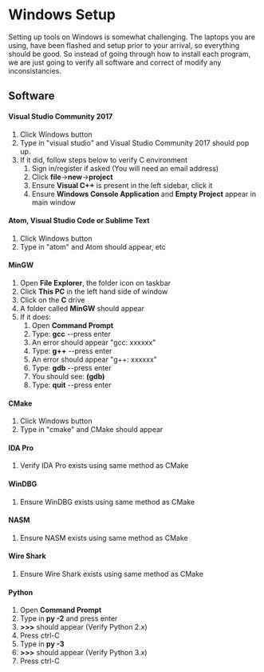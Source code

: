 # Windows Setup

Setting up tools on Windows is somewhat challenging. The laptops you are using, have been flashed and setup prior to your arrival, so everything should be good. So instead of going through how to install each program, we are just going to verify all software and correct of modify any inconsistancies.

## Software

#### Visual Studio Community 2017

1. Click Windows button
2. Type in "visual studio" and Visual Studio Community 2017 should pop up. 
3. If it did, follow steps below to verify C environment 
   1. Sign in/register if asked \(You will need an email address\)
   2. Click **file**-&gt;**new**-&gt;**project**
   3. Ensure **Visual C++** is present in the left sidebar, click it
   4. Ensure **Windows Console Application** and **Empty Project** appear in main window

#### Atom, Visual Studio Code or Sublime Text

1. Click Windows button
2. Type in "atom" and Atom should appear, etc

#### MinGW

1. Open **File Explorer**, the folder icon on taskbar
2. Click **This PC** in the left hand side of window
3. Click on the **C** drive
4. A folder called **MinGW** should appear
5. If it does:
   1. Open **Command Prompt**
   2. Type: **gcc** --press enter
   3. An error should appear "gcc: xxxxxx"
   4. Type: **g++** --press enter
   5. An error should appear "g++: xxxxxx"
   6. Type: **gdb** --press enter
   7. You should see: **\(gdb\)**
   8. Type: **quit** --press enter

#### CMake

1. Click Windows button
2. Type in "cmake" and CMake should appear

#### IDA Pro

1. Verify IDA Pro exists using same method as CMake

#### WinDBG

1. Ensure WinDBG exists using same method as CMake

#### NASM

1. Ensure NASM exists using same method as CMake

#### Wire Shark

1. Ensure Wire Shark exists using same method as CMake

#### Python

1. Open **Command Prompt**
2. Type in **py -2** and press enter
3. **&gt;&gt;&gt;** should appear \(Verify Python 2.x\)
4. Press ctrl-C
5. Type in **py -3**
6. **&gt;&gt;&gt;** should appear \(Verify Python 3.x\)
7. Press ctrl-C





